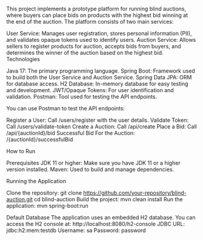 This project implements a prototype platform for running blind auctions, where buyers can place bids on products with the highest bid winning at the end of the auction. The platform consists of two main services:

User Service: Manages user registration, stores personal information (PII), and validates opaque tokens used to identify users.
Auction Service: Allows sellers to register products for auction, accepts bids from buyers, and determines the winner of the auction based on the highest bid.
Technologies

Java 17: The primary programming language.
Spring Boot: Framework used to build both the User Service and Auction Service.
Spring Data JPA: ORM for database access.
H2 Database: In-memory database for easy testing and development.
JWT/Opaque Tokens: For user identification and validation.
Postman: Tool used for testing the API endpoints.

You can use Postman to test the API endpoints:

Register a User: Call /users/register with the user details.
Validate Token: Call /users/validate-token
Create a Auction: Call /api/create 
Place a Bid: Call /api/{auctionId}/bid 
Successful Bid For the Auction: /{auctionId}/successfulBid

How to Run

Prerequisites
JDK 11 or higher: Make sure you have JDK 11 or a higher version installed.
Maven: Used to build and manage dependencies.

Running the Application

Clone the repository:
git clone https://github.com/your-repository/blind-auction.git
cd blind-auction
Build the project:  mvn clean install
Run the application:  mvn spring-boot:run

Default Database
The application uses an embedded H2 database. You can access the H2 console at:
http://localhost:8080/h2-console
JDBC URL: jdbc:h2:mem:testdb
Username: sa
Password: password
